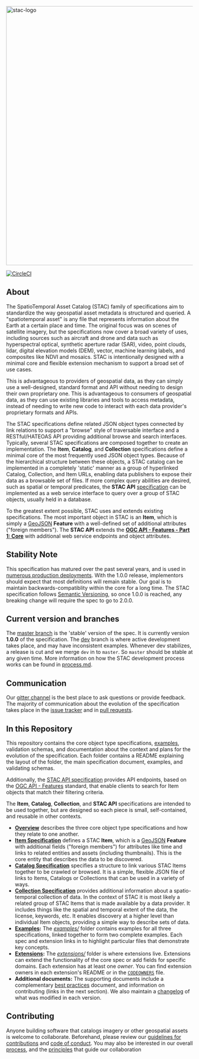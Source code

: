 <img src="https://github.com/radiantearth/stac-site/raw/master/images/logo/stac-030-long.png" alt="stac-logo" width="700"/>

[![CircleCI](https://circleci.com/gh/radiantearth/stac-spec.svg?style=svg)](https://circleci.com/gh/radiantearth/stac-spec)

## About

The SpatioTemporal Asset Catalog (STAC) family of specifications aim to 
standardize the way geospatial asset metadata is structured and queried. 
A "spatiotemporal asset" is any file that represents information about 
the Earth at a certain place and time. The original focus was on scenes 
of satellite imagery, but the specifications now cover a broad variety of uses, 
including sources such as aircraft and drone and data such as hyperspectral optical, 
synthetic aperture radar (SAR), video, point clouds, lidar, digital elevation 
models (DEM), vector, machine learning labels, and composites like NDVI and 
mosaics. STAC is intentionally designed with a minimal core and flexible 
extension mechanism to support a broad set of use cases.

This is advantageous to providers of geospatial data, as they can simply use a
well-designed, standard format and API without needing to design their own proprietary one.
This is advantageous to consumers  of geospatial data, as they can use existing libraries 
and tools to access metadata, instead of needing to write new code to interact 
with each data provider's proprietary formats and APIs. 

The STAC specifications define related JSON object types connected by link 
relations to support a "browse" style of traversable interface and a RESTful/HATEOAS
API providing additional browse and search interfaces. 
Typically, several STAC specifications are composed together to create an implementation. 
The **Item**, **Catalog**, and **Collection** specifications define a minimal core 
of the most frequently used JSON object types. Because of the hierarchical structure 
between these objects, a STAC catalog can be implemented in a completely 'static' 
manner as a group of hyperlinked Catalog, Collection, and Item URLs, enabling data 
publishers to expose their data as a browsable set of files. If more complex query 
abilities are desired, such as spatial or temporal predicates, the 
**STAC API** [specification](https://github.com/radiantearth/stac-api-spec/) can be 
implemented as a web service interface to query over a group of STAC objects, usually 
held in a database.

To the greatest extent possible, STAC uses and extends existing specifications. 
The most important object in STAC is an **Item**, which is simply a [GeoJSON](http://geojson.org) **Feature** 
with a well-defined set of additional attributes ("foreign members"). The **STAC API** 
extends the **[OGC API - Features - Part 1: Core](http://docs.opengeospatial.org/is/17-069r3/17-069r3.html)** 
with additional web service endpoints and object attributes.

## Stability Note

This specification has matured over the past several years, and is used in 
[numerous production deployments](https://stacindex.org/catalogs). 
With the 1.0.0 release, implementors should expect that most definitions will remain 
stable. Our goal
is to maintain backwards-compatiblity within the core for a long time. 
The STAC specification follows [Semantic Versioning](https://semver.org/), so once 
1.0.0 is reached, any breaking change will require the spec to go to 2.0.0. 

## Current version and branches

The [master branch](https://github.com/radiantearth/stac-spec/tree/master) is the 'stable' 
version of the spec. It is currently version **1.0.0** of the specification. The 
[dev](https://github.com/radiantearth/stac-spec/tree/dev) branch is where active development takes place, 
and may have inconsistent examples. Whenever dev stabilizes, a release is cut and we 
merge `dev` in to `master`. So `master` should be stable at any given time. 
More information on how the STAC development process works can be found in 
[process.md](process.md).

## Communication

Our [gitter channel](https://gitter.im/SpatioTemporal-Asset-Catalog/Lobby) is 
the best place to ask questions or provide feedback. The majority of communication about the evolution of 
the specification takes place in the [issue tracker](https://github.com/radiantearth/stac-spec/issues) and in 
[pull requests](https://github.com/radiantearth/stac-spec/pulls).

## In this Repository

This repository contains the core object type specifications, [examples](examples/), 
validation schemas, and documentation about the context and plans for the evolution of the 
specification. Each folder contains a README explaining the layout of the folder, 
the main specification document, examples, and validating schemas. 

Additionally, the [STAC API specification](https://github.com/radiantearth/stac-api-spec/) 
provides API endpoints, based on the [OGC API - Features](http://docs.opengeospatial.org/is/17-069r3/17-069r3.html) standard,
that enable clients to search for Item objects that match their filtering criteria. 

The **Item**, **Catalog**, **Collection**, and **STAC API** specifications are intended to be 
used together, but are designed so each piece is small, self-contained, and reusable in other contexts.

* **[Overview](overview.md)** describes the three core object type specifications and how they relate to one another.
* **[Item Specification](item-spec/)** defines a STAC **Item**, which is a [GeoJSON](http://geojson.org) **Feature**
with additional fields ("foreign members") for attributes like time and links to related entities and assets 
(including thumbnails). This is the core entity that describes the data to be discovered.
* **[Catalog Specification](catalog-spec/)** specifies a structure to link various STAC Items together to be crawled or browsed. It is a
simple, flexible JSON file of links to Items, Catalogs or Collections that can be used in a variety of ways.
* **[Collection Specification](collection-spec/)** provides additional information about a spatio-temporal collection of data.
In the context of STAC it is most likely a related group of STAC Items that is made available by a data provider.
It includes things like the spatial and temporal extent of the data, the license, keywords, etc.
It enables discovery at a higher level than individual Item objects, providing a simple way to describe sets of data.
* **[Examples](examples/):** The *[examples/](examples/)* folder contains examples for all three specifications, linked together to form two 
complete examples. Each spec and extension links in to highlight particular files that demonstrate key concepts.
* **[Extensions](extensions/):** The *[extensions/](extensions/)* folder is where extensions live. Extensions can extend the 
functionality of the core spec or add fields for specific domains. Each extension has at least one *owner*. You can find extension owners in each extension's README or in the [`CODEOWNERS`](.github/CODEOWNERS) file.
* **Additional documents:** The supporting documents include a complementary [best practices](best-practices.md) 
document, and information on contributing (links in the next section). We also maintain a [changelog](CHANGELOG.md) of
what was modified in each version. 

## Contributing

Anyone building software that catalogs imagery or other geospatial assets is welcome to collaborate.
Beforehand, please review our [guidelines for contributions](CONTRIBUTING.md) and [code of conduct](CODE_OF_CONDUCT.md). 
You may also be interested in our overall [process](process.md), and the [principles](principles.md) that guide our 
collaboration
